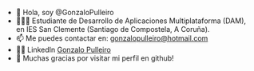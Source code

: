 - 👋 Hola, soy @GonzaloPulleiro
- 👀🧑‍💻 Estudiante de Desarrollo de Aplicaciones Multiplataforma (DAM), en IES San Clemente (Santiago de Compostela, A Coruña).
- 📫 Me puedes contactar en: gonzalopulleiro@hotmail.com
- 👨‍🎓 LinkedIn [Gonzalo Pulleiro](https://www.linkedin.com/in/gonzalo-pulleiro/) 
- 💫 Muchas gracias por visitar mi perfil en github!

<!---
GonzaloPulleiro/GonzaloPulleiro is a ✨ special ✨ repository because its `README.md` (this file) appears on your GitHub profile.
You can click the Preview link to take a look at your changes.
--->
